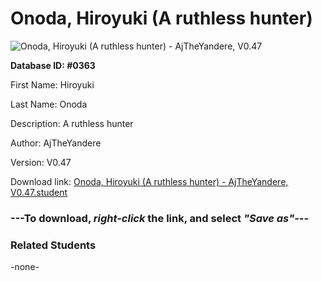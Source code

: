 # Onoda, Hiroyuki (A ruthless hunter)

<img src="Files/Onoda, Hiroyuki (A ruthless hunter).png" title="Onoda, Hiroyuki (A ruthless hunter) - AjTheYandere, V0.47">

**Database ID: #0363**

First Name: Hiroyuki

Last Name: Onoda

Description: A ruthless hunter

Author: AjTheYandere

Version: V0.47

Download link: <a href="https://raw.githubusercontent.com/Arbiter1223/Daigaku-Gurashi-Custom-Students/master/Files/Student Files/Onoda%2C%20Hiroyuki%20(A%20ruthless%20hunter)%20-%20AjTheYandere%2C%20V0.47.student">Onoda, Hiroyuki (A ruthless hunter) - AjTheYandere, V0.47.student</a>

### ---**To download, _right-click_ the link, and select _"Save as"_**---

### Related Students

-none-

